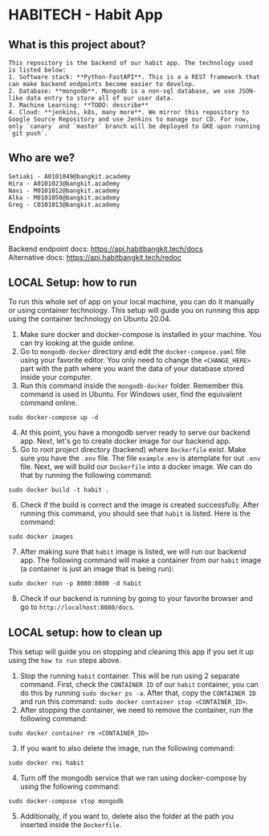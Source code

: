 # HABITECH - Habit App

## What is this project about?
```
This repository is the backend of our habit app. The technology used is listed below:
1. Software stack: **Python-FastAPI**. This is a a REST framework that can make backend endpoints become easier to develop.
2. Database: **mongodb**. Mongodb is a non-sql database, we use JSON-like data entry to store all of our user data.
3. Machine Learning: **TODO: describe**
4. Cloud: **jenkins, k8s, many more**. We mirror this repository to Google Source Repository and use Jenkins to manage our CD. For now, only `canary` and `master` branch will be deployed to GKE upon running `git push`.
```

## Who are we?
```
Setiaki - A0101049@bangkit.academy
Hira - A0101023@bangkit.academy
Navi - M0101012@bangkit.academy
Alka - M0101050@bangkit.academy
Greg - C0101013@bangkit.academy
```


## Endpoints
Backend endpoint docs: https://api.habitbangkit.tech/docs <br/>
Alternative docs: https://api.habitbangkit.tech/redoc <br/>


## LOCAL Setup: how to run
To run this whole set of app on your local machine, you can do it manually or using container technology. This setup will guide you on running this app using the container technology on Ubuntu 20.04. 
1. Make sure docker and docker-compose is installed in your machine. You can try looking at the guide online.
2. Go to `mongodb-docker` directory and edit the `docker-compose.yaml` file using your favorite editor. You only need to change the `<CHANGE_HERE>` part with the path where you want the data of your database stored inside your computer.
3. Run this command inside the `mongodb-docker` folder. Remember this command is used in Ubuntu. For Windows user, find the equivalent command online.
```
sudo docker-compose up -d
```
4. At this point, you have a mongodb server ready to serve our backend app. Next, let's go to create docker image for our backend app. 
5. Go to root project directory (backend) where `Dockerfile` exist. Make sure you have the `.env` file. The file `example.env` is atemplate for out `.env` file. Next, we will build our `Dockerfile` into a docker image. We can do that by running the following command:
```
sudo docker build -t habit .
```
6. Check if the build is correct and the image is created successfully. After running this command, you should see that `habit` is listed. Here is the command:
```
sudo docker images
```
7. After making sure that `habit` image is listed, we will run our backend app. The following command will make a container from our `habit` image (a container is just an image that is being run):
```
sudo docker run -p 8080:8080 -d habit
```
8. Check if our backend is running by going to your favorite browser and go to `http://localhost:8080/docs`.

## LOCAL setup: how to clean up
This setup will guide you on stopping and cleaning this app if you set it up using the `how to run` steps above. 
1. Stop the running `habit` container. This will be run using 2 separate command. First, check the `CONTAINER ID` of our `habit` container, you can do this by running `sudo docker ps -a`. After that, copy the `CONTAINER ID` and run this command: `sudo docker container stop <CONTAINER_ID>`.
2. After stopping the container, we need to remove the container, run the following command:
```
sudo docker container rm <CONTAINER_ID>
```
3. If you want to also delete the image, run the following command:
```
sudo docker rmi habit
```
4. Turn off the mongodb service that we ran using docker-compose by using the following command:
```
sudo docker-compose stop mongodb
```
5. Additionally, if you want to, delete also the folder at the path you inserted inside the `Dockerfile`.
